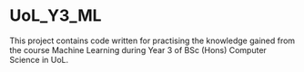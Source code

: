 # UoL_Y3_ML
This project contains code written for practising the knowledge gained from the course Machine Learning during Year 3 of BSc (Hons) Computer Science in UoL.
